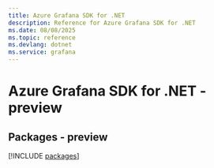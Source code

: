 ```yaml
---
title: Azure Grafana SDK for .NET
description: Reference for Azure Grafana SDK for .NET
ms.date: 08/08/2025
ms.topic: reference
ms.devlang: dotnet
ms.service: grafana
---
```

# Azure Grafana SDK for .NET - preview
## Packages - preview
[!INCLUDE [packages](grafana-index.md)]